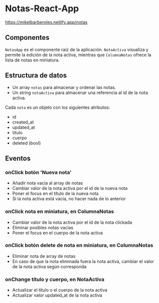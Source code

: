 # Notas-React-App
https://mikelbarberoles.netlify.app/notas

## Componentes
`NotasApp` es el componente raíz de la aplicación. `NotaActiva` visualiza y permite la edición de la nota activa, mientras que `ColumnaNotas` ofrece la lista de notas en miniatura. 

## Estructura de datos
- Un array `notas` para almacenar y ordenar las notas.
- Un string `notaActiva` para almacenar una referencia al id de la nota activa.

Cada `nota` es un objeto con los siguientes atributos: 
- id
- created_at
- updated_at
- titulo
- cuerpo
- deleted (bool)

## Eventos
### onClick botón 'Nueva nota'
- Añadir nota vacía al array de notas
- Cambiar valor de la nota activa por el id de la nueva nota
- Poner el focus en el título de la nueva nota
- Si la nota activa está vacía, no hacer nada de lo anterior

### onClick nota en miniatura, en ColumnaNotas
- Cambiar valor de la nota activa por el id de la nota clickada
- Eliminar posibles notas vacías
- Poner el focus en el cuerpo de la nota activa

### onClick botón delete de nota en miniatura, en ColumnaNotas
- Eliminar nota de array de notas
- En caso de que la nota eliminada fuera la nota activa, cambiar el valor de la nota activa según corresponda

### onChange título y cuerpo, en NotaActiva
- Actualizar el título o el cuerpo de la nota activa
- Actualizar valor updated_at de la nota activa
